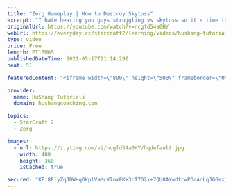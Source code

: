 ```yaml
---
title: "Zerg Gameplay | How to Destroy Skytoss"
excerpt: "I hate hearing you guys struggling vs skytoss so it's time to learn how to wreck it ;)  Zerg Gameplay | How to Destroy Skytoss #Zerg #Starcraft2 #SC2  ♦ Coaching -------------------------------------------------------------------------- Website: https://www.hushangcoaching.com  Interested in Starcraft"
originalUrl: https://youtube.com/watch?v=ncgfd54a0HY
webUrl: https://everyday.cc/starcraft2/learning/videos/hushang-tutorials-zerg-gameplay-how-to-destroy-skytoss/
type: video
price: Free
length: PT16M6S
publishedDateTime: 2021-05-17T21:14:29Z
heat: 51

featuredContent: "<iframe width=\"800\" height=\"500\" frameborder=\"0\" src=\"https://www.youtube.com/embed/ncgfd54a0HY\" allow=\"accelerometer; autoplay; encrypted-media; gyroscope; picture-in-picture\" allowfullscreen></iframe>"

provider:
  name: HuShang Tutorials
  domain: hushangcoaching.com

topics:
  - StarCraft 2
  - Zerg

images:
  - url: https://i.ytimg.com/vi/ncgfd54a0HY/hqdefault.jpg
    width: 480
    height: 360
    isCached: true

secured: "KFi8FlyZqJDWHqOKplVaMcXlnxFK+3cT7D2x+7QUOAYwdtcwPOcAnLqJGGmxjlZ6Wa2QL9UQtm9fKBBIQwWyfDMErLLs+FoG/712nYWHsKR1KJfeH4zr+iVgdupS0wkCqlkktkJQYkez3lN8P9M2pWWPsUdAeH8c7h3ORxErUBOsQuNZNtwU0Vb3klt+SCE9NP8wc2YJqf0L8JHSjR9fXvqQjF8qXDlkh9b8Xk1e6wOMtGFOJbwxZdACqdPPL87QAryjOYGx05LWsgeMtjo2Bl/G3tCNYSooE3WGyCZwyuiCgYmSbQx2uOUI75SoSFo01J0ZZQnZ4RE4qnrbqLTKkeWynohU3nsG47IUxcrzwy46CNO8NjOEar2dYg6myG1PevVU1VAaiSUwBdEXfG2Br0prLKI3PECCm7xbj4C+R7M=;+P1LYrmL9rr7a1E9k1KR2g=="
---
```


